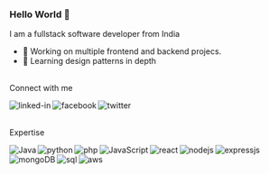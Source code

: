 ### Hello World 👋

I am a fullstack software developer from India
- 🔭 Working on multiple frontend and backend projecs.
- 🌱 Learning design patterns in depth
<br>
Connect with me

[<img align="left" alt="linked-in" src="https://img.shields.io/badge/linkedin-%230077B5.svg?&style=for-the-badge&logo=linkedin&logoColor=white" />](https://www.linkedin.com/in/sibasispadhi/)
[<img align="left" alt="facebook" src="https://img.shields.io/badge/facebook-%231877F2.svg?&style=for-the-badge&logo=facebook&logoColor=white" />](facebook.com/sibasisrocks/)
[<img align="left" alt="twitter" src="https://img.shields.io/badge/twitter-%231DA1F2.svg?&style=for-the-badge&logo=twitter&logoColor=white" />](https://twitter.com/PadhiSibasis)
<br>
<br>

Expertise

<img align="left" alt="Java" src="https://img.shields.io/badge/Java-brightgreen?logo=java&logoColor=white&style=for-the-badge"/>
<img align="left" alt="python" src="https://img.shields.io/badge/Python-blue?logo=python&logoColor=white&style=for-the-badge"/>
<img align="left" alt="php" src="https://img.shields.io/badge/PHP-lightgrey?logo=php&logoColor=white&style=for-the-badge"/>
<img align="left" alt="JavaScript" src="https://img.shields.io/badge/-JavaScript-yellow?logo=python&logoColor=white&style=for-the-badge"/>
<img align="left" alt="react" src="https://img.shields.io/badge/React-lightgrey?&style=for-the-badge&logo=react&logoColor=%2361DAFB"/>
<img align="left" alt="nodejs" src="https://img.shields.io/badge/node.js%20-%2343853D.svg?&style=for-the-badge&logo=node.js&logoColor=white"/>
<img align="left" alt="expressjs" src="https://img.shields.io/badge/express.js%20-%2343853D.svg?&style=for-the-badge&logo=express.js&logoColor=white"/>
<img align="left" alt="mongoDB" src="https://img.shields.io/badge/mongoDB%20-%2343853D.svg?&style=for-the-badge&logo=mongoDB&logoColor=white"/>
<img align="left" alt="sql" src="https://img.shields.io/badge/sql%20-%2343853D.svg?&style=for-the-badge&logo=sql&logoColor=white"/>
<img align="left" alt="aws" src="https://img.shields.io/badge/Amazon%20AWS-%23232F3E?logo=amazon-aws&logoColor=white&style=for-the-badge"/>
<br>
<br>

